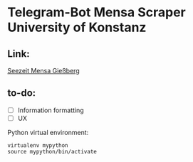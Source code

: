 # Telegram-Bot Mensa Scraper University of Konstanz 
## Link: 
[Seezeit Mensa Gießberg](https://www.seezeit.com/essen/speiseplaene/mensa-giessberg/)

## to-do:
- [ ] Information formatting
- [ ] UX

Python virtual environment:
<pre><code>virtualenv mypython
source mypython/bin/activate
</code></pre>
